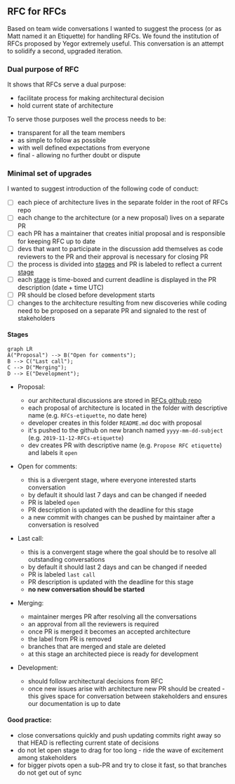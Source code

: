 ## RFC for RFCs

Based on team wide conversations I wanted to suggest the process (or as Matt named it an Etiquette) for handling RFCs. We found the institution of RFCs proposed by Yegor extremely useful. This conversation is an attempt to solidify a second, upgraded iteration.

### Dual purpose of RFC

It shows that RFCs serve a dual purpose:
- facilitate process for making architectural decision
- hold current state of architecture

To serve those purposes well the process needs to be:
- transparent for all the team members
- as simple to follow as possible
- with well defined expectations from everyone
- final - allowing no further doubt or dispute

### Minimal set of upgrades
I wanted to suggest introduction of the following code of conduct:
- [ ] each piece of architecture lives in the separate folder in the root of RFCs repo
- [ ] each change to the architecture (or a new proposal) lives on a separate PR
- [ ] each PR has a maintainer that creates initial proposal and is responsible for keeping RFC up to date
- [ ] devs that want to participate in the discussion add themselves as code reviewers to the PR and their approval is necessary for closing PR
- [ ] the process is divided into [stages](#Stages) and PR is labeled to reflect a current [stage](#Stages)
- [ ] each [stage](#Stages) is time-boxed and current deadline is displayed in the PR description (date + time UTC)
- [ ] PR should be closed before development starts
- [ ] changes to the architecture resulting from new discoveries while coding need to be proposed on a separate PR and signaled to the rest of stakeholders

#### Stages
```mermaid
graph LR
A("Proposal") --> B("Open for comments");
B --> C("Last call");
C --> D("Merging");
D --> E("Development");
```
- Proposal:
    - our architectural discussions are stored in [RFCs github repo](https://github.com/Holo-Host/rfcs)
    - each proposal of architecture is located in the folder with descriptive name (e.g. `RFCs-etiquette`, no date here)
    - developer creates in this folder `README.md` doc with proposal
    - it's pushed to the github on new branch named `yyyy-mm-dd-subject` (e.g. `2019-11-12-RFCs-etiquette`)
    - dev creates PR with descriptive name (e.g. `Propose RFC etiquette`) and labels it `open`

- Open for comments:
    - this is a divergent stage, where everyone interested starts conversation
    - by default it should last 7 days and can be changed if needed
    - PR is labeled `open`
    - PR description is updated with the deadline for this stage
    - a new commit with changes can be pushed by maintainer after a conversation is resolved

- Last call:
    - this is a convergent stage where the goal should be to resolve all outstanding conversations
    - by default it should last 2 days and can be changed if needed
    - PR is labeled `last call`
    - PR description is updated with the deadline for this stage
    - **no new conversation should be started**

- Merging:
    - maintainer merges PR after resolving all the conversations
    - an approval from all the reviewers is required
    - once PR is merged it becomes an accepted architecture
    - the label from PR is removed
    - branches that are merged and stale are deleted
    - at this stage an architected piece is ready for development

- Development:
    - should follow architectural decisions from RFC
    - once new issues arise with architecture new PR should be created - this gives space for conversation between stakeholders and ensures our documentation is up to date

#### Good practice:
- close conversations quickly and push updating commits right away so that HEAD is reflecting current state of decisions
- do not let open stage to drag for too long - ride the wave of excitement among stakeholders
- for bigger pivots open a sub-PR and try to close it fast, so that branches do not get out of sync